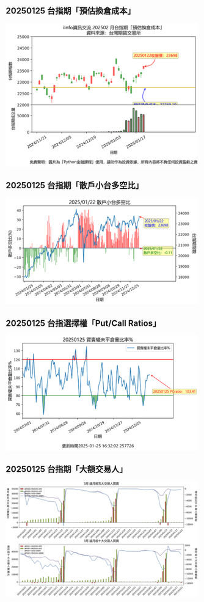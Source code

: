 ## 20250125 台指期「預估換倉成本」
![](images/txfcost.png)

## 20250125 台指期「散戶小台多空比」
![](images/bbiri.png)

## 20250125 台指選擇權「Put/Call Ratios」
![](images/pcratio.png)

## 20250125 台指期「大額交易人」
![](images/blocktrade.png)

